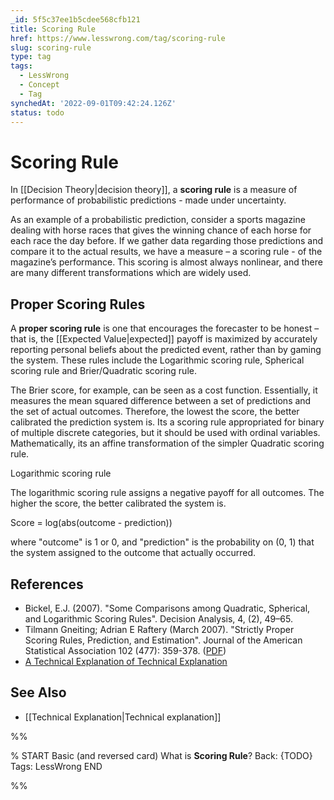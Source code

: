 ```yaml
---
_id: 5f5c37ee1b5cdee568cfb121
title: Scoring Rule
href: https://www.lesswrong.com/tag/scoring-rule
slug: scoring-rule
type: tag
tags:
  - LessWrong
  - Concept
  - Tag
synchedAt: '2022-09-01T09:42:24.126Z'
status: todo
---
```


# Scoring Rule

In [[Decision Theory|decision theory]], a **scoring rule** is a measure of performance of probabilistic predictions - made under uncertainty.

As an example of a probabilistic prediction, consider a sports magazine dealing with horse races that gives the winning chance of each horse for each race the day before. If we gather data regarding those predictions and compare it to the actual results, we have a measure – a scoring rule - of the magazine’s performance. This scoring is almost always nonlinear, and there are many different transformations which are widely used.

## Proper Scoring Rules

A **proper scoring rule** is one that encourages the forecaster to be honest – that is, the [[Expected Value|expected]] payoff is maximized by accurately reporting personal beliefs about the predicted event, rather than by gaming the system. These rules include the Logarithmic scoring rule, Spherical scoring rule and Brier/Quadratic scoring rule.

The Brier score, for example, can be seen as a cost function. Essentially, it measures the mean squared difference between a set of predictions and the set of actual outcomes. Therefore, the lowest the score, the better calibrated the prediction system is. Its a scoring rule appropriated for binary of multiple discrete categories, but it should be used with ordinal variables. Mathematically, its an affine transformation of the simpler Quadratic scoring rule.

Logarithmic scoring rule

The logarithmic scoring rule assigns a negative payoff for all outcomes. The higher the score, the better calibrated the system is.

Score = log(abs(outcome - prediction))

where "outcome" is 1 or 0, and "prediction" is the probability on (0, 1) that the system assigned to the outcome that actually occurred.

## References

- Bickel, E.J. (2007). "Some Comparisons among Quadratic, Spherical, and Logarithmic Scoring Rules". Decision Analysis, 4, (2), 49–65.
- Tilmann Gneiting; Adrian E Raftery (March 2007). "Strictly Proper Scoring Rules, Prediction, and Estimation". Journal of the American Statistical Association 102 (477): 359-378. ([PDF](http://www.stat.washington.edu/raftery/Research/PDF/Gneiting2007jasa.pdf))
- [A Technical Explanation of Technical Explanation](http://yudkowsky.net/rational/technical)

## See Also

- [[Technical Explanation|Technical explanation]]


%%

% START
Basic (and reversed card)
What is **Scoring Rule**?
Back: {TODO}
Tags: LessWrong
END
<!--ID: 1663156970561-->


%%
	
